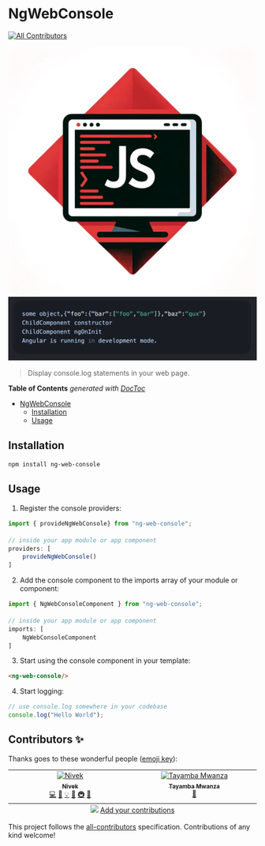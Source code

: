 # NgWebConsole
<!-- ALL-CONTRIBUTORS-BADGE:START - Do not remove or modify this section -->
[![All Contributors](https://img.shields.io/badge/all_contributors-2-orange.svg?style=flat-square)](#contributors-)
<!-- ALL-CONTRIBUTORS-BADGE:END -->

![](https://raw.githubusercontent.com/kreuzerk/ng-web-console/main/docs/logo.webp)
![](https://raw.githubusercontent.com/kreuzerk/ng-web-console/main/docs/preview.png)

> Display console.log statements in your web page.

<!-- START doctoc generated TOC please keep comment here to allow auto update -->
<!-- DON'T EDIT THIS SECTION, INSTEAD RE-RUN doctoc TO UPDATE -->
**Table of Contents**  *generated with [DocToc](https://github.com/thlorenz/doctoc)*

- [NgWebConsole](#ngwebconsole)
  - [Installation](#installation)
  - [Usage](#usage)

<!-- END doctoc generated TOC please keep comment here to allow auto update -->


## Installation

```bash
npm install ng-web-console
```

## Usage
1. Register the console providers:

```typescript
import { provideNgWebConsole} from "ng-web-console";

// inside your app module or app component
providers: [
    provideNgWebConsole()
]
```

2. Add the console component to the imports array of your module or component:

```typescript
import { NgWebConsoleComponent } from "ng-web-console";

// inside your app module or app component
imports: [
    NgWebConsoleComponent
]
```

3. Start using the console component in your template:

```html
<ng-web-console/>
```

4. Start logging:

```typescript
// use console.log somewhere in your codebase 
console.log("Hello World");
```

## Contributors ✨

Thanks goes to these wonderful people ([emoji key](https://allcontributors.org/docs/en/emoji-key)):

<!-- ALL-CONTRIBUTORS-LIST:START - Do not remove or modify this section -->
<!-- prettier-ignore-start -->
<!-- markdownlint-disable -->
<table>
  <tbody>
    <tr>
      <td align="center" valign="top" width="14.28%"><a href="https://medium.com/@kevinkreuzer"><img src="https://avatars.githubusercontent.com/u/5468954?v=4?s=100" width="100px;" alt="Nivek"/><br /><sub><b>Nivek</b></sub></a><br /><a href="https://github.com/kreuzerk/ng-web-console/commits?author=kreuzerk" title="Code">💻</a> <a href="https://github.com/kreuzerk/ng-web-console/commits?author=kreuzerk" title="Documentation">📖</a> <a href="#example-kreuzerk" title="Examples">💡</a> <a href="#ideas-kreuzerk" title="Ideas, Planning, & Feedback">🤔</a> <a href="#infra-kreuzerk" title="Infrastructure (Hosting, Build-Tools, etc)">🚇</a> <a href="#maintenance-kreuzerk" title="Maintenance">🚧</a></td>
      <td align="center" valign="top" width="14.28%"><a href="https://www.linkedin.com/in/tayamba-mwanza/"><img src="https://avatars.githubusercontent.com/u/11971384?v=4?s=100" width="100px;" alt="Tayamba Mwanza"/><br /><sub><b>Tayamba Mwanza</b></sub></a><br /><a href="#ideas-tayambamwanza" title="Ideas, Planning, & Feedback">🤔</a></td>
    </tr>
  </tbody>
  <tfoot>
    <tr>
      <td align="center" size="13px" colspan="7">
        <img src="https://raw.githubusercontent.com/all-contributors/all-contributors-cli/1b8533af435da9854653492b1327a23a4dbd0a10/assets/logo-small.svg">
          <a href="https://all-contributors.js.org/docs/en/bot/usage">Add your contributions</a>
        </img>
      </td>
    </tr>
  </tfoot>
</table>

<!-- markdownlint-restore -->
<!-- prettier-ignore-end -->

<!-- ALL-CONTRIBUTORS-LIST:END -->

This project follows the [all-contributors](https://github.com/all-contributors/all-contributors) specification. Contributions of any kind welcome!